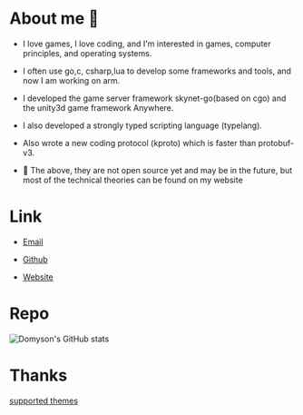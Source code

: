 # About me 👋

* I love games, I love coding, and I'm interested in games, computer principles, and operating systems.

* I often use go,c, csharp,lua to develop some frameworks and tools, and now I am working on arm.

* I developed the game server framework skynet-go(based on cgo) and the unity3d game framework Anywhere.

* I also developed a strongly typed scripting language (typelang).

* Also wrote a new coding protocol (kproto) which is faster than protobuf-v3.

* 👋 The above, they are not open source yet and may be in the future, but most of the technical theories can be found on my website


# Link

+ [Email](cnmlgbbg@hotmail.com)

+ [Github](https://github.com/domyson)

+ [Website](https://domyson.github.io)




<!--[![Top Langs](https://github-readme-stats.vercel.app/api/top-langs/?username=domyson&layout=compact)]()-->


# Repo

![Domyson's GitHub stats](https://github-readme-stats.vercel.app/api?username=domyson&show_icons=true&theme=onedark)


<!--<a href="https://github.com/anuraghazra/github-readme-stats">
  <img align="center" src="https://github-readme-stats.vercel.app/api/pin/?username=anuraghazra&repo=github-readme-stats" />
</a>
<a href="https://github.com/domyson/bumper">
  <img align="center" src="https://github-readme-stats.vercel.app/api/pin/?username=anuraghazra&repo=convoychat" />
</a>-->


# Thanks

[supported themes](https://github.com/MeiK2333/github-style)
